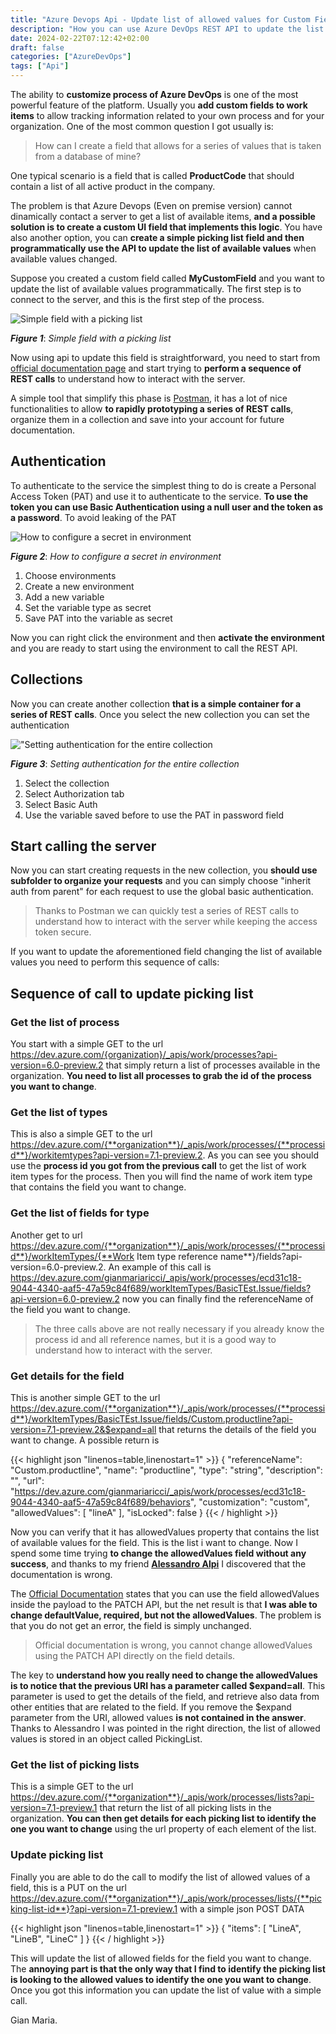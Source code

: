 ```yaml
---
title: "Azure Devops Api - Update list of allowed values for Custom Fields"
description: "How you can use Azure DevOps REST API to update the list of allowed values for a custom field. A typical scenario is keeping the list of available values in sync with a database."
date: 2024-02-22T07:12:42+02:00
draft: false
categories: ["AzureDevOps"]
tags: ["Api"]
---
```


The ability to **customize process of Azure DevOps** is one of the most powerful feature of the platform. Usually you **add custom fields to work items** to allow tracking information related to your own process and for your organization. One of the most common question I got usually is: 

> How can I create a field that allows for a series of values that is taken from a database of mine?

One typical scenario is a field that is called **ProductCode** that should contain a list of all active product in the company. 

The  problem is that Azure Devops (Even on premise version) cannot dinamically contact a server to get a list of available items, **and a possible solution is to create a custom UI field that implements this logic**. You have also another option, you can **create a simple picking list field and then programmatically use the API to update the list of available values** when available values changed.

Suppose you created a custom field called **MyCustomField** and you want to update the list of available values programmatically. The first step is to connect to the server, and this is the first step of the process.

![Simple field with a picking list](../images/custom-field.png)

***Figure 1***: *Simple field with a picking list*

Now using api to update this field is straightforward, you need to start from [official documentation page](https://learn.microsoft.com/en-us/rest/api/azure/devops/processes/fields/get?view=azure-devops-rest-7.1&tabs=HTTP) and start trying to **perform a sequence of REST calls** to understand how to interact with the server.

A simple tool that simplify this phase is [Postman](https://www.postman.com/), it has a lot of nice functionalities to allow **to rapidly prototyping a series of REST calls**, organize them in a collection and save into your account for future documentation.

## Authentication

To authenticate to the service the simplest thing to do is create a Personal Access Token (PAT) and use it to authenticate to the service. **To use the token you can use Basic Authentication using a null user and the token as a password**. To avoid leaking of the PAT 

![How to configure a secret in environment](../images/environments-postman.png)

***Figure 2***: *How to configure a secret in environment*

1. Choose environments
2. Create a new environment
3. Add a new variable
4. Set the variable type as secret
5. Save PAT into the variable as secret

Now you can right click the environment and then **activate the environment** and you are ready to start using the environment to call the REST API.

## Collections

Now you can create another collection **that is a simple container for a series of REST calls**. Once you select the new collection you can set the authentication

!["Setting authentication for the entire collection](../images/collection-authentication.png)

***Figure 3***: *Setting authentication for the entire collection*

1. Select the collection
2. Select Authorization tab
3. Select Basic Auth
4. Use the variable saved before to use the PAT in password field

## Start calling the server

Now you can start creating requests in the new collection, you **should use subfolder to organize your requests** and you can simply choose "inherit auth from parent" for each request to use the global basic authentication.

> Thanks to Postman we can quickly test a series of REST calls to understand how to interact with the server while keeping the access token secure.

If you want to update the aforementioned field changing the list of available values you need to perform this sequence of calls:

## Sequence of call to update picking list

### Get the list of process

You start with a simple GET to the url https://dev.azure.com/{organization}/_apis/work/processes?api-version=6.0-preview.2 that simply return a list of processes available in the organization. **You need to list all processes to grab the id of the process you want to change**.

### Get the list of types

This is also a simple GET to the url https://dev.azure.com/{**organization**}/_apis/work/processes/{**processid**}/workitemtypes?api-version=7.1-preview.2. As you can see you should use the **process id you got from the previous call** to get the list of work item types for the process. Then you will find the name of work item type that contains the field you want to change.

### Get the list of fields for type

Another get to url https://dev.azure.com/{**organization**}/_apis/work/processes/{**processid**}/workItemTypes/{**Work Item type reference name**}/fields?api-version=6.0-preview.2. An example of this call is https://dev.azure.com/gianmariaricci/_apis/work/processes/ecd31c18-9044-4340-aaf5-47a59c84f689/workItemTypes/BasicTEst.Issue/fields?api-version=6.0-preview.2 now you can finally find the referenceName of the field you want to change.

> The three calls above are not really necessary if you already know the process id and all reference names, but it is a good way to understand how to interact with the server.

### Get details for the field

This is another simple GET to the url https://dev.azure.com/{**organization**}/_apis/work/processes/{**processid**}/workItemTypes/BasicTEst.Issue/fields/Custom.productline?api-version=7.1-preview.2&$expand=all that returns the details of the field you want to change. A possible return is

{{< highlight json "linenos=table,linenostart=1" >}}
{
  "referenceName": "Custom.productline",
  "name": "productline",
  "type": "string",
  "description": "",
  "url": "https://dev.azure.com/gianmariaricci/_apis/work/processes/ecd31c18-9044-4340-aaf5-47a59c84f689/behaviors",
  "customization": "custom",
  "allowedValues": [
    "lineA"
  ],
  "isLocked": false
}
{{< / highlight >}}

Now you can verify that it has allowedValues property that contains the list of available values for the field. This is the list i want to change. Now I spend some time trying **to change the allowedValues field without any success**, and thanks to my friend **[Alessandro Alpi](https://www.linkedin.com/in/suxstellino/)** I discovered that the documentation is wrong.

The [Official Documentation](https://learn.microsoft.com/en-us/rest/api/azure/devops/processes/fields/update?view=azure-devops-rest-7.1&tabs=HTTP) states that you can use the field allowedValues inside the payload to the PATCH API, but the net result is that **I was able to change defaultValue, required, but not the allowedValues**. The problem is that you do not get an error, the field is simply unchanged.

> Official documentation is wrong, you cannot change allowedValues using the PATCH API directly on the field details.

The key to **understand how you really need to change the allowedValues is to notice that the previous URI has a parameter called $expand=all**. This parameter is used to get the details of the field, and retrieve also data from other entities that are related to the field. If you remove the $expand parameter from the URI, allowed values **is not contained in the answer**. Thanks to Alessandro I was pointed in the right direction, the list of allowed values is stored in an object called PickingList.

### Get the list of picking lists

This is a simple GET to the url https://dev.azure.com/{**organization**}/_apis/work/processes/lists?api-version=7.1-preview.1 that return the list of all picking lists in the organization. **You can then get details for each picking list to identify the one you want to change** using the url property of each element of the list.

### Update picking list

Finally you are able to do the call to modify the list of allowed values of a field, this is a PUT on the url https://dev.azure.com/{**organization**}/_apis/work/processes/lists/{**picking-list-id**}?api-version=7.1-preview.1 with a simple json POST DATA

{{< highlight json "linenos=table,linenostart=1" >}}
{
  "items": [
    "LineA",
    "LineB",
    "LineC"
  ]
}
{{< / highlight >}}

This will update the list of allowed fields for the field you want to change. The **annoying part is that the only way that I find to identify the picking list is looking to the allowed values to identify the one you want to change**. Once you got this information you can update the list of value with a simple call.

Gian Maria.